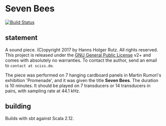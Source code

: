 # Seven Bees

[![Build Status](https://travis-ci.org/Sciss/SevenBees.svg?branch=master)](https://travis-ci.org/Sciss/SevenBees)

## statement

A sound piece. (C)opyright 2017 by Hanns Holger Rutz. All rights reserved. This project is released under the
[GNU General Public License](http://github.com/Sciss/ImperfectHough/blob/master/LICENSE) v2+ and comes with absolutely no warranties.
To contact the author, send an email to `contact at sciss.de`.

The piece was performed on 7 hanging cardboard panels in Martin Rumori's exhibition 'Promenade', and it was given
the title __Seven Bees__. The duration is 10 minutes. It should be played on 7 transducers or 14 transducers in pairs,
with sampling rate at 44.1 kHz.

## building

Builds with sbt against Scala 2.12.
